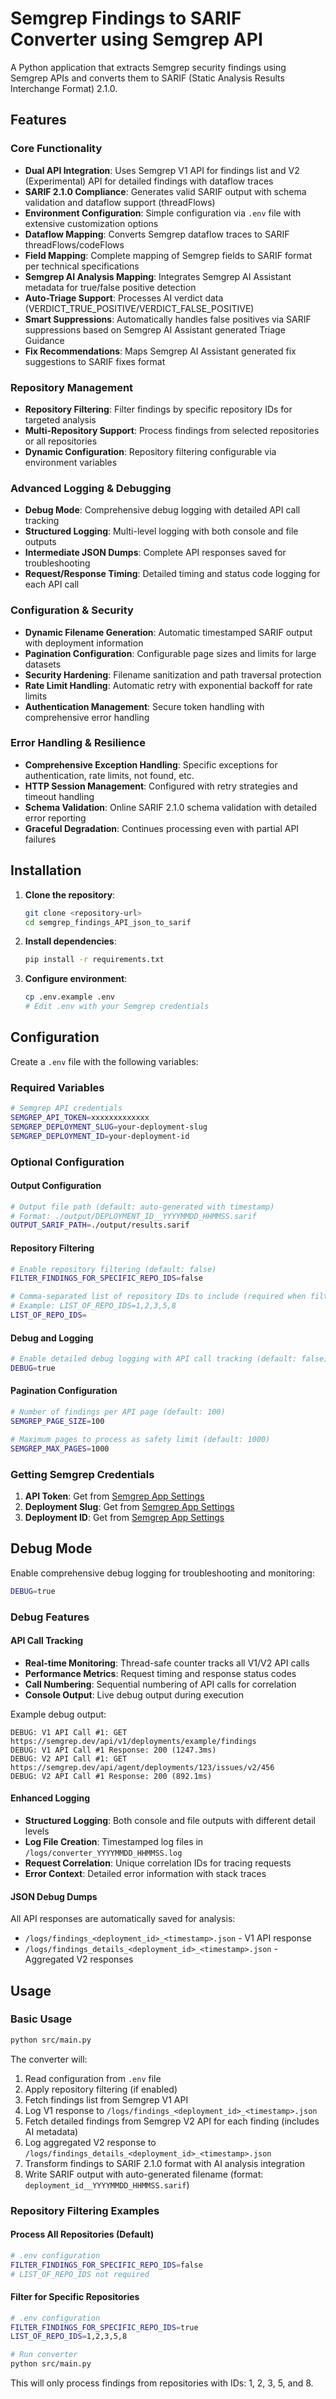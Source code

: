 # Semgrep Findings to SARIF Converter using Semgrep API

A Python application that extracts Semgrep security findings using Semgrep APIs and converts them to SARIF (Static Analysis Results Interchange Format) 2.1.0.

## Features

### Core Functionality
- **Dual API Integration**: Uses Semgrep V1 API for findings list and V2 (Experimental) API for detailed findings with dataflow traces
- **SARIF 2.1.0 Compliance**: Generates valid SARIF output with schema validation and dataflow support (threadFlows)
- **Environment Configuration**: Simple configuration via `.env` file with extensive customization options
- **Dataflow Mapping**: Converts Semgrep dataflow traces to SARIF threadFlows/codeFlows
- **Field Mapping**: Complete mapping of Semgrep fields to SARIF format per technical specifications
- **Semgrep AI Analysis Mapping**: Integrates Semgrep AI Assistant metadata for true/false positive detection
- **Auto-Triage Support**: Processes AI verdict data (VERDICT_TRUE_POSITIVE/VERDICT_FALSE_POSITIVE)
- **Smart Suppressions**: Automatically handles false positives via SARIF suppressions based on Semgrep AI Assistant generated Triage Guidance
- **Fix Recommendations**: Maps Semgrep AI Assistant generated fix suggestions to SARIF fixes format

### Repository Management
- **Repository Filtering**: Filter findings by specific repository IDs for targeted analysis
- **Multi-Repository Support**: Process findings from selected repositories or all repositories
- **Dynamic Configuration**: Repository filtering configurable via environment variables

### Advanced Logging & Debugging
- **Debug Mode**: Comprehensive debug logging with detailed API call tracking
- **Structured Logging**: Multi-level logging with both console and file outputs
- **Intermediate JSON Dumps**: Complete API responses saved for troubleshooting
- **Request/Response Timing**: Detailed timing and status code logging for each API call

### Configuration & Security
- **Dynamic Filename Generation**: Automatic timestamped SARIF output with deployment information
- **Pagination Configuration**: Configurable page sizes and limits for large datasets
- **Security Hardening**: Filename sanitization and path traversal protection
- **Rate Limit Handling**: Automatic retry with exponential backoff for rate limits
- **Authentication Management**: Secure token handling with comprehensive error handling

### Error Handling & Resilience
- **Comprehensive Exception Handling**: Specific exceptions for authentication, rate limits, not found, etc.
- **HTTP Session Management**: Configured with retry strategies and timeout handling
- **Schema Validation**: Online SARIF 2.1.0 schema validation with detailed error reporting
- **Graceful Degradation**: Continues processing even with partial API failures

## Installation

1. **Clone the repository**:
   ```bash
   git clone <repository-url>
   cd semgrep_findings_API_json_to_sarif
   ```

2. **Install dependencies**:
   ```bash
   pip install -r requirements.txt
   ```

3. **Configure environment**:
   ```bash
   cp .env.example .env
   # Edit .env with your Semgrep credentials
   ```

## Configuration

Create a `.env` file with the following variables:

### Required Variables
```bash
# Semgrep API credentials
SEMGREP_API_TOKEN=xxxxxxxxxxxxx
SEMGREP_DEPLOYMENT_SLUG=your-deployment-slug  
SEMGREP_DEPLOYMENT_ID=your-deployment-id
```

### Optional Configuration

#### Output Configuration
```bash
# Output file path (default: auto-generated with timestamp)
# Format: ./output/DEPLOYMENT_ID__YYYYMMDD_HHMMSS.sarif
OUTPUT_SARIF_PATH=./output/results.sarif
```

#### Repository Filtering
```bash
# Enable repository filtering (default: false)
FILTER_FINDINGS_FOR_SPECIFIC_REPO_IDS=false

# Comma-separated list of repository IDs to include (required when filtering is enabled)
# Example: LIST_OF_REPO_IDS=1,2,3,5,8
LIST_OF_REPO_IDS=
```

#### Debug and Logging
```bash
# Enable detailed debug logging with API call tracking (default: false)
DEBUG=true
```

#### Pagination Configuration
```bash
# Number of findings per API page (default: 100)
SEMGREP_PAGE_SIZE=100

# Maximum pages to process as safety limit (default: 1000)
SEMGREP_MAX_PAGES=1000
```

### Getting Semgrep Credentials

1. **API Token**: Get from [Semgrep App Settings](https://semgrep.dev/orgs/-/settings/tokens)
2. **Deployment Slug**: Get from [Semgrep App Settings](https://semgrep.dev/orgs/-/settings/general/identifiers)
3. **Deployment ID**: Get from [Semgrep App Settings](https://semgrep.dev/orgs/-/settings/general/identifiers)

## Debug Mode

Enable comprehensive debug logging for troubleshooting and monitoring:

```bash
DEBUG=true
```

### Debug Features

#### API Call Tracking
- **Real-time Monitoring**: Thread-safe counter tracks all V1/V2 API calls
- **Performance Metrics**: Request timing and response status codes
- **Call Numbering**: Sequential numbering of API calls for correlation
- **Console Output**: Live debug output during execution

Example debug output:
```
DEBUG: V1 API Call #1: GET https://semgrep.dev/api/v1/deployments/example/findings
DEBUG: V1 API Call #1 Response: 200 (1247.3ms)
DEBUG: V2 API Call #1: GET https://semgrep.dev/api/agent/deployments/123/issues/v2/456
DEBUG: V2 API Call #1 Response: 200 (892.1ms)
```

#### Enhanced Logging
- **Structured Logging**: Both console and file outputs with different detail levels
- **Log File Creation**: Timestamped log files in `/logs/converter_YYYYMMDD_HHMMSS.log`
- **Request Correlation**: Unique correlation IDs for tracing requests
- **Error Context**: Detailed error information with stack traces

#### JSON Debug Dumps
All API responses are automatically saved for analysis:
- `/logs/findings_<deployment_id>_<timestamp>.json` - V1 API response
- `/logs/findings_details_<deployment_id>_<timestamp>.json` - Aggregated V2 responses

## Usage

### Basic Usage

```bash
python src/main.py
```

The converter will:
1. Read configuration from `.env` file
2. Apply repository filtering (if enabled)
3. Fetch findings list from Semgrep V1 API
4. Log V1 response to `/logs/findings_<deployment_id>_<timestamp>.json`
5. Fetch detailed findings from Semgrep V2 API for each finding (includes AI metadata)
6. Log aggregated V2 response to `/logs/findings_details_<deployment_id>_<timestamp>.json`
7. Transform findings to SARIF 2.1.0 format with AI analysis integration
8. Write SARIF output with auto-generated filename (format: `deployment_id__YYYYMMDD_HHMMSS.sarif`)

### Repository Filtering Examples

#### Process All Repositories (Default)
```bash
# .env configuration
FILTER_FINDINGS_FOR_SPECIFIC_REPO_IDS=false
# LIST_OF_REPO_IDS not required
```

#### Filter for Specific Repositories
```bash
# .env configuration
FILTER_FINDINGS_FOR_SPECIFIC_REPO_IDS=true
LIST_OF_REPO_IDS=1,2,3,5,8

# Run converter
python src/main.py
```

This will only process findings from repositories with IDs: 1, 2, 3, 5, and 8.

